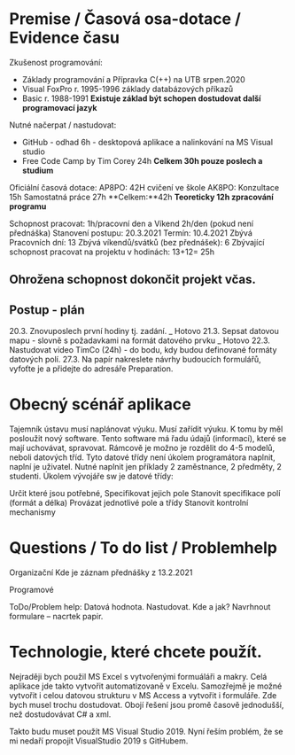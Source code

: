 # Premise / Časová osa-dotace / Evidence času

Zkušenost programování: 
- Základy programování a Přípravka C(++) na UTB srpen.2020
- Visual FoxPro r. 1995-1996 základy databázových příkazů
- Basic r. 1988-1991
**Existuje základ být schopen dostudovat další programovací jazyk**

Nutné načerpat / nastudovat: 
- GitHub - odhad 6h - desktopová aplikace a nalinkování na MS Visual studio
- Free Code Camp by Tim Corey 24h
**Celkem 30h pouze poslech a studium**

Oficiální časová dotace: 
AP8PO: 42H cvičení ve škole
AK8PO: Konzultace 15h Samostatná práce 27h 
**Celkem:**42h
**Teoreticky 12h zpracování programu**

Schopnost pracovat: 1h/pracovní den a Víkend 2h/den (pokud není přednáška)
Stanovení postupu: 20.3.2021
Termín: 10.4.2021 
Zbývá Pracovních dní: 13  Zbývá víkendů/svátků (bez přednášek): 6
Zbývající schopnost pracovat na projektu v hodinách: 13+12= 25h
## Ohrožena schopnost dokončit projekt včas. 

## Postup - plán
20.3. Znovuposlech první hodiny tj. zadání. _ Hotovo
21.3. Sepsat datovou mapu - slovně s požadavkami na formát datového prvku _ Hotovo
22.3. Nastudovat video TimCo (24h) - do bodu, kdy budou definované formáty datových polí. 
27.3. Na papír nakreslete návrhy budoucích formulářů, vyfoťte je a přidejte do adresáře Preparation.


# Obecný scénář aplikace
Tajemník ústavu musí naplánovat výuku. Musí zařídit výuku.  K tomu by měl posloužit nový software. Tento software má řadu údajů (informací), které se mají uchovávat, spravovat. Rámcově je možno je rozdělit do 4-5 modelů, neboli datových tříd. Tyto datové třídy není úkolem programátora naplnit, naplní je uživatel. Nutné naplnit jen příklady 2 zaměstnance, 2 předměty, 2 studenti. Úkolem  vývojáře sw je datové třídy: 

Určit které jsou potřebné, 
Specifikovat jejich pole 
Stanovit specifikace polí (formát a délka) 
Provázat jednotlivé pole a třídy 
Stanovit kontrolní mechanismy 


# Questions / To do list / Problemhelp
Organizační 
Kde je záznam přednášky z 13.2.2021 


Programové 

ToDo/Problem help:
Datová hodnota. Nastudovat. Kde a jak?
Navrhnout formulare – nacrtek papir. 

# Technologie, které chcete použít.
Nejraději bych použil MS Excel s vytvořenými formuáláři a makry. Celá aplikace jde takto vytvořit automatizovaně v Excelu.
Samozřejmě je možné vytvořit i celou datovou strukturu v MS Access a vytvořit i formuláře. Zde bych musel trochu dostudovat. 
Obojí řešení jsou promě časově jednodušší, než dostudovávat C# a xml.

Takto budu muset použít MS Visual Studio 2019. Nyní řeším problém, že se mi nedaří propojit VisualStudio 2019 s GitHubem.

